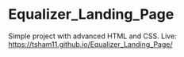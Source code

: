 # Equalizer_Landing_Page
Simple project with advanced HTML and CSS. Live: https://tsham11.github.io/Equalizer_Landing_Page/
